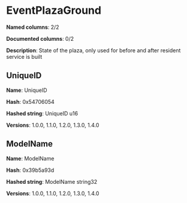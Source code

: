 # EventPlazaGround
**Named columns**: 2/2

**Documented columns**: 0/2

**Description**: State of the plaza, only used for before and after resident service is built
## UniqueID

**Name**: UniqueID

**Hash**: 0x54706054

**Hashed string**: UniqueID u16

**Versions**: 1.0.0, 1.1.0, 1.2.0, 1.3.0, 1.4.0

## ModelName

**Name**: ModelName

**Hash**: 0x39b5a93d

**Hashed string**: ModelName string32

**Versions**: 1.0.0, 1.1.0, 1.2.0, 1.3.0, 1.4.0

